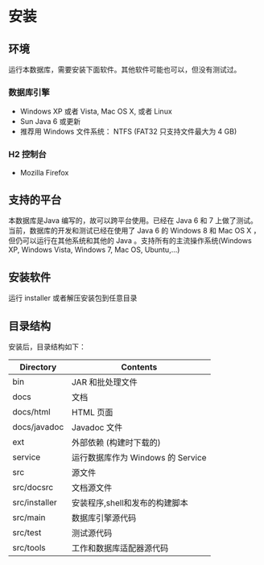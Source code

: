 安装
====

## 环境

运行本数据库，需要安装下面软件。其他软件可能也可以，但没有测试过。

### 数据库引擎

* Windows XP 或者 Vista, Mac OS X, 或者 Linux
* Sun Java 6 或更新
* 推荐用 Windows 文件系统： NTFS (FAT32 只支持文件最大为 4 GB)

### H2 控制台

* Mozilla Firefox

## 支持的平台

本数据库是Java 编写的，故可以跨平台使用。已经在 Java 6 和 7 上做了测试。当前，数据库的开发和测试已经在使用了 Java 6 的 Windows 8 和  Mac OS X ，但仍可以运行在其他系统和其他的 Java 。支持所有的主流操作系统(Windows XP, Windows Vista, Windows 7, Mac OS, Ubuntu,...) 

## 安装软件

运行 installer  或者解压安装包到任意目录

## 目录结构

安装后，目录结构如下：

Directory |	Contents
---- | ----
bin	| JAR 和批处理文件
docs | 文档
docs/html |	HTML 页面
docs/javadoc | Javadoc 文件
ext	| 外部依赖 (构建时下载的)
service	| 运行数据库作为 Windows 的 Service
src	| 源文件
src/docsrc	| 文档源文件
src/installer |	安装程序,shell和发布的构建脚本
src/main | 数据库引擎源代码
src/test | 测试源代码
src/tools | 工作和数据库适配器源代码